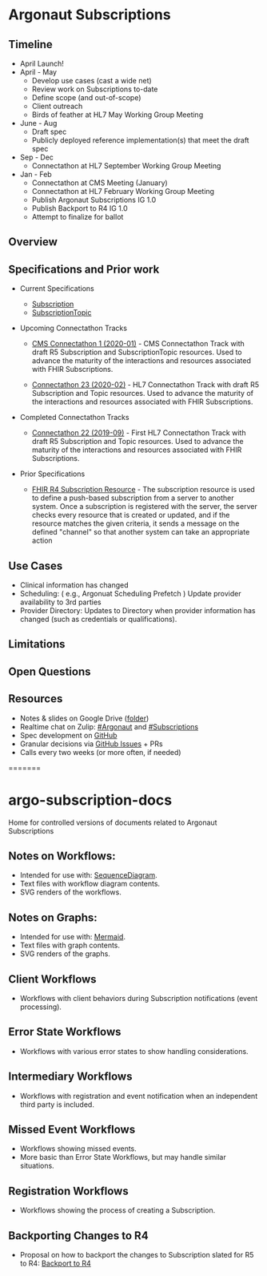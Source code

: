 # Argonaut Subscriptions

## Timeline

- April Launch!
- April - May
  - Develop use cases (cast a wide net)
  - Review work on Subscriptions to-date
  - Define scope (and out-of-scope)
  - Client outreach
  - Birds of feather at HL7 May Working Group Meeting
- June - Aug
  - Draft spec
  - Publicly deployed reference implementation(s) that meet the draft spec
- Sep - Dec
  - Connectathon at HL7 September Working Group Meeting
- Jan - Feb
  - Connectathon at CMS Meeting (January)
  - Connectathon at HL7 February Working Group Meeting
  - Publish Argonaut Subscriptions IG 1.0
  - Publish Backport to R4 IG 1.0
  - Attempt to finalize for ballot

## Overview

## Specifications and Prior work

- Current Specifications
  - [Subscription](http://build.fhir.org/subscription.html)
  - [SubscriptionTopic](http://build.fhir.org/branches/argonaut-subscription/subscriptiontopic.html)

- Upcoming Connectathon Tracks
  - [CMS Connectathon 1 (2020-01)](https://confluence.hl7.org/display/FHIR/2020-02+Subscriptions+Track) - CMS Connectathon Track with draft R5 Subscription and SubscriptionTopic resources.  Used to advance the maturity of the interactions and resources associated with FHIR Subscriptions.
  
  - [Connectathon 23 (2020-02)](https://confluence.hl7.org/display/FHIR/2020-02+Subscriptions+Track) - HL7 Connectathon Track with draft R5 Subscription and Topic resources.  Used to advance the maturity of the interactions and resources associated with FHIR Subscriptions.

- Completed Connectathon Tracks
  - [Connectathon 22 (2019-09)](https://confluence.hl7.org/display/FHIR/2019-09+Subscription) - First HL7 Connectathon Track with draft R5 Subscription and Topic resources.  Used to advance the maturity of the interactions and resources associated with FHIR Subscriptions.

- Prior Specifications
  - [FHIR R4 Subscription Resource](http://hl7.org/fhir/R4/subscription.html) - The subscription resource is used to define a push-based subscription from a server to another system. Once a subscription is registered with the server, the server checks every resource that is created or updated, and if the resource matches the given criteria, it sends a message on the defined "channel" so that another system can take an appropriate action

## Use Cases

- Clinical information has changed
- Scheduling: ( e.g., Argonuat Scheduling Prefetch )  Update provider availability to 3rd parties
- Provider Directory:  Updates to Directory when provider information has changed (such as credentials or qualifications).

## Limitations

## Open Questions

## Resources

- Notes & slides on Google Drive ([folder](https://drive.google.com/drive/folders/1I8zbQ1Yz3T9IwSumEmStRIkqSSI6iODm))
- Realtime chat on Zulip: [#Argonaut](https://chat.fhir.org/#narrow/stream/179175-argonaut) and [#Subscriptions](https://chat.fhir.org/#narrow/stream/179229-subscriptions)
- Spec development on [GitHub](#)
- Granular decisions via [GitHub Issues](https://github.com/argonautproject/subscriptions/issues) + PRs
- Calls every two weeks (or more often, if needed)

=======
# argo-subscription-docs
Home for controlled versions of documents related to Argonaut Subscriptions

## Notes on Workflows:

- Intended for use with: [SequenceDiagram](https://sequencediagram.org/).
- Text files with workflow diagram contents.
- SVG renders of the workflows.

## Notes on Graphs:

- Intended for use with: [Mermaid](http://knsv.github.io/mermaid/#/).
- Text files with graph contents.
- SVG renders of the graphs.

## Client Workflows

- Workflows with client behaviors during Subscription notifications (event processing).

## Error State Workflows

- Workflows with various error states to show handling considerations.

## Intermediary Workflows

- Workflows with registration and event notification when an independent third party is included.

## Missed Event Workflows

- Workflows showing missed events.
- More basic than Error State Workflows, but may handle similar situations.

## Registration Workflows

- Workflows showing the process of creating a Subscription.

## Backporting Changes to R4

- Proposal on how to backport the changes to Subscription slated for R5 to R4: [Backport to R4](backport-to-r4.md)

